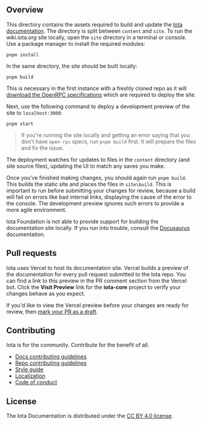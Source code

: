 ## Overview

This directory contains the assets required to build and update the [Iota documentation](https://wiki.iota.org). The directory is split between `content` and `site`. To run the wiki.iota.org site locally, open the `site` directory in a terminal or console. Use a package manager to install the required modules:

```shell
pnpm install
```

In the same directory, the site should be built locally:

```shell
pnpm build
```

This is necessary in the first instance with a freshly cloned repo as it will [download the OpenRPC specifications](/docs/site/src/utils/getopenrpcspecs.js) which are required to deploy the site.

Next, use the following command to deploy a development preview of the site to `localhost:3000`:

```shell
pnpm start
```

> If you're running the site locally and getting an error saying that you don't have `open-rpc` specs, run `pnpm build` first. It will prepare the files and fix the issue.

The deployment watches for updates to files in the `content` directory (and site source files), updating the UI to match any saves you make. 

Once you've finished making changes, you should again run `pnpm build`. This builds the static site and places the files in `site\build`. This is important to run before submitting your changes for review, because a build will fail on errors like bad internal links, displaying the cause of the error to the console. The development preview ignores such errors to provide a more agile environment.

Iota Foundation is not able to provide support for building the documentation site locally. If you run into trouble, consult the [Docusaurus](https://docusaurus.io/) documentation.

## Pull requests

Iota uses Vercel to host its documentation site. Vercel builds a preview of the documentation for every pull request submitted to the Iota repo. You can find a link to this preview in the PR comment section from the Vercel bot. Click the **Visit Preview** link for the **iota-core** project to verify your changes behave as you expect.

If you'd like to view the Vercel preview before your changes are ready for review, then [mark your PR as a draft](https://github.blog/2019-02-14-introducing-draft-pull-requests/).



## Contributing

Iota is for the community. Contribute for the benefit of all.

- [Docs contributing guidelines](https://wiki.iota.org/references/contribute/contribution-process)
- [Repo contributing guidelines](https://wiki.iota.org/contribute-to-iota-repos)
- [Style guide](https://wiki.iota.org/style-guide)
- [Localization](https://wiki.iota.org/localize-iota-docs)
- [Code of conduct](https://wiki.iota.org/contribute/code-of-conduct)

## License

The Iota Documentation is distributed under the [CC BY 4.0 license](../LICENSE-docs).
